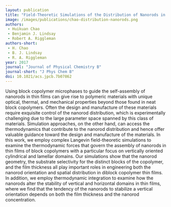 ```yaml
---
layout: publication
title: "Field-Theoretic Simulations of the Distribution of Nanorods in Diblock Copolymer Thin Films"
image: /images/publications/chao-distribution-nanorods.png
authors:
 - Huikuan Chao
 - Benjamin J. Lindsay
 - Robert A. Riggleman
authors-short:
 - H. Chao
 - B. J. Lindsay
 - R. A. Riggleman
year: 2017
journal: "Journal of Physical Chemistry B"
journal-short: "J Phys Chem B"
doi: 10.1021/acs.jpcb.7b07862
---
```


Using block copolymer microphases to guide the self-assembly of nanorods in thin films can give rise to polymeric materials with unique optical, thermal, and mechanical properties beyond those found in neat block copolymers. Often the design and manufacture of these materials require exquisite control of the nanorod distribution, which is experimentally challenging due to the large parameter space spanned by this class of materials. Simulation approaches, on the other hand, can access the thermodynamics that contribute to the nanorod distribution and hence offer valuable guidance toward the design and manufacture of the materials. In this work, we employ complex Langevin field-theoretic simulations to examine the thermodynamic forces that govern the assembly of nanorods in thin films of block copolymers with a particular focus on vertically oriented cylindrical and lamellar domains. Our simulations show that the nanorod geometry, the substrate selectivity for the distinct blocks of the copolymer, and the film thickness all play important roles in engineering both the nanorod orientation and spatial distribution in diblock copolymer thin films. In addition, we employ thermodynamic integration to examine how the nanorods alter the stability of vertical and horizontal domains in thin films, where we find that the tendency of the nanorods to stabilize a vertical orientation depends on both the film thickness and the nanorod concentration.
